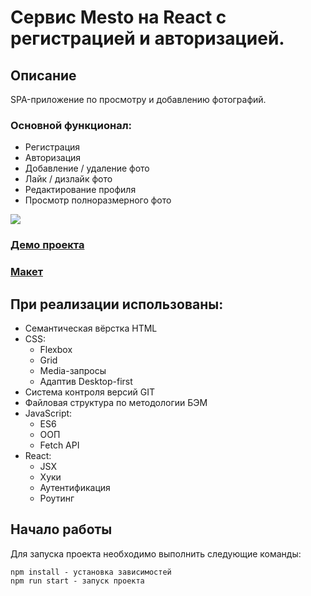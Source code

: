 # Сервис Mesto на React с регистрацией и авторизацией.

## Описание 
SPA-приложение по просмотру и добавлению фотографий.
### Основной функционал:
* Регистрация
* Авторизация
* Добавление / удаление фото
* Лайк / дизлайк фото
* Редактирование профиля
* Просмотр полноразмерного фото

![](./public/mesto_demo.gif)

### [Демо проекта](https://react-mesto-auth-tawny.vercel.app/sign-in)
### [Макет](https://www.figma.com/file/2cn9N9jSkmxD84oJik7xL7/JavaScript.-Sprint-4?node-id=0%3A1)

## При реализации использованы:

* Семантическая вёрстка HTML
* CSS:
  * Flexbox
  * Grid
  * Media-запросы
  * Адаптив Desktop-first
* Система контроля версий GIT
* Файловая структура по методологии БЭМ
* JavaScript:
  * ES6
  * ООП
  * Fetch API
* React:
  * JSX
  * Хуки
  * Аутентификация
  * Роутинг

## Начало работы

Для запуска проекта необходимо выполнить следующие команды:
```
npm install - установка зависимостей
npm run start - запуск проекта
```
